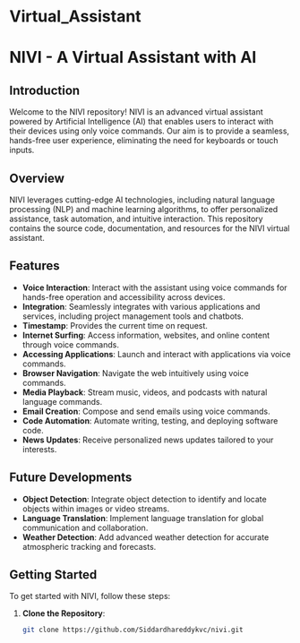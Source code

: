# Virtual_Assistant

# NIVI - A Virtual Assistant with AI

## Introduction

Welcome to the NIVI repository! NIVI is an advanced virtual assistant powered by Artificial Intelligence (AI) that enables users to interact with their devices using only voice commands. Our aim is to provide a seamless, hands-free user experience, eliminating the need for keyboards or touch inputs.

## Overview

NIVI leverages cutting-edge AI technologies, including natural language processing (NLP) and machine learning algorithms, to offer personalized assistance, task automation, and intuitive interaction. This repository contains the source code, documentation, and resources for the NIVI virtual assistant.

## Features

- **Voice Interaction**: Interact with the assistant using voice commands for hands-free operation and accessibility across devices.
- **Integration**: Seamlessly integrates with various applications and services, including project management tools and chatbots.
- **Timestamp**: Provides the current time on request.
- **Internet Surfing**: Access information, websites, and online content through voice commands.
- **Accessing Applications**: Launch and interact with applications via voice commands.
- **Browser Navigation**: Navigate the web intuitively using voice commands.
- **Media Playback**: Stream music, videos, and podcasts with natural language commands.
- **Email Creation**: Compose and send emails using voice commands.
- **Code Automation**: Automate writing, testing, and deploying software code.
- **News Updates**: Receive personalized news updates tailored to your interests.

## Future Developments

- **Object Detection**: Integrate object detection to identify and locate objects within images or video streams.
- **Language Translation**: Implement language translation for global communication and collaboration.
- **Weather Detection**: Add advanced weather detection for accurate atmospheric tracking and forecasts.

## Getting Started

To get started with NIVI, follow these steps:

1. **Clone the Repository**:
   ```bash
   git clone https://github.com/Siddardhareddykvc/nivi.git

   
